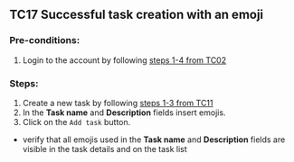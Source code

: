 ## TC17 Successful task creation with an emoji
### Pre-conditions:
1. Login to the account by following [steps 1-4 from TC02](TC02.md)
### Steps:
1. Create a new task by following [steps 1-3 from TC11](TC11.md)
2. In the **Task name** and **Description** fields insert emojis.
3. Click on the `Add task` button.
* verify that all emojis used in the **Task name** and **Description** fields are visible in the task details and on the task list